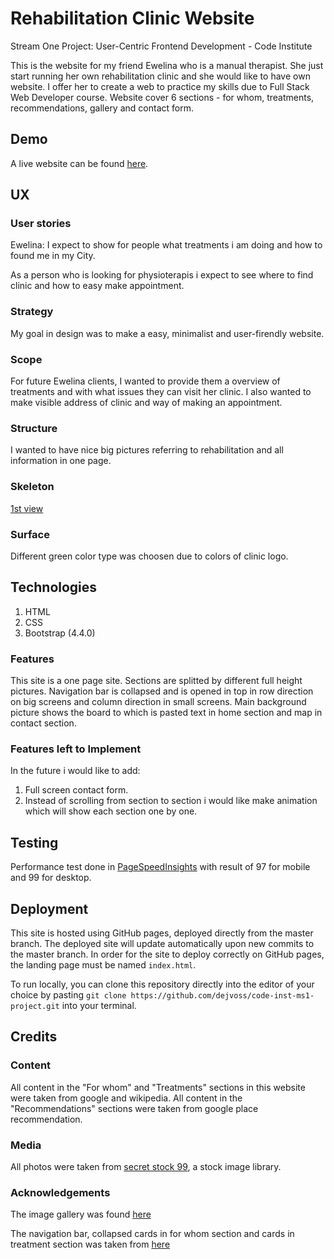 # Rehabilitation Clinic Website
Stream One Project: User-Centric Frontend Development - Code Institute

This is the website for my friend Ewelina who is a manual therapist. She just start running her own rehabilitation clinic and she would like to have own website. I offer her to create a web to practice my skills due to Full Stack Web Developer course.
Website cover 6 sections - for whom, treatments, recommendations, gallery and contact form.

## Demo
 A live website can be found [here](https://dejvoss.github.io/code-inst-ms1-project/).

## UX

### User stories

Ewelina: I expect to show for people what treatments i am doing and how to found me in my City.

As a person who is looking for physioterapis i expect to see where to find clinic and how to easy make appointment.

### Strategy
My goal in design was to make a easy, minimalist and user-firendly website.

### Scope
For future Ewelina clients, I wanted to provide them a overview of treatments and with what issues they can visit her clinic. I also wanted to make visible address of clinic and way of making an appointment.

### Structure
I wanted to have nice big pictures referring to rehabilitation and all information in one page.

### Skeleton
[1st view](https://github.com/dejvoss/code-inst-ms1-project/blob/master/skeleton.JPG)

### Surface
Different green color type was choosen due to colors of clinic logo.

## Technologies
1. HTML
2. CSS
3. Bootstrap (4.4.0)

### Features
This site is a one page site. Sections are splitted by different full height pictures. Navigation bar is collapsed and is opened in top in row direction on big screens and column direction in small screens. Main background picture shows the board to which is pasted text in home section and map in contact section.

### Features left to Implement
In the future i would like to add:
1. Full screen contact form.
2. Instead of scrolling from section to section i would like make animation which will show each section one by one.

## Testing

Performance test done in [PageSpeedInsights](https://developers.google.com/speed/pagespeed/insights/) with result of 97 for mobile and 99 for desktop.


## Deployment
This site is hosted using GitHub pages, deployed directly from the master branch. The deployed site will update automatically upon new commits to the master branch. In order for the site to deploy correctly on GitHub pages, the landing page must be named `index.html`.

To run locally, you can clone this repository directly into the editor of your choice by pasting `git clone https://github.com/dejvoss/code-inst-ms1-project.git` into your terminal.

## Credits

### Content
All content in the "For whom" and "Treatments" sections in this website were taken from google and wikipedia. 
All content in the "Recommendations" sections were taken from google place recommendation.

### Media
All photos were taken from [secret stock 99](https://shop.stockphotosecrets.com/), a stock image library.

### Acknowledgements
The image gallery was found [here](https://www.w3schools.com/css/css_image_gallery.asp)

The navigation bar, collapsed cards in for whom section and cards in treatment section was taken from [here](https://getbootstrap.com/docs/4.4/getting-started/introduction/)




